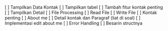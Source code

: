 [ ] Tampilkan Data Kontak
    [ ] Tampilkan tabel
        [ ] Tambah fitur kontak penting
    [ ] Tampilkan Detail
[ ] File Processing
    [ ] Read File 
    [ ] Write File
[ ] Kontak penting
[ ] About me
    [ ] Detail kontak dan Paragraf (liat di soal)
    [ ] Implementasi edit about me
[ ] Error Handling
[ ] Besarin structnya